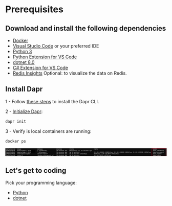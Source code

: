 # Prerequisites

## Download and install the following dependencies

- [Docker](https://docs.docker.com/engine/install/)
- [Visual Studio Code](https://code.visualstudio.com/download) or your preferred IDE
- [Python 3](https://www.python.org/downloads/)
- [Python Extension for VS Code](https://marketplace.visualstudio.com/items?itemName=ms-python.python)
- [dotnet 8.0](https://dotnet.microsoft.com/download/dotnet/8.0)
- [C# Extension for VS Code](https://marketplace.visualstudio.com/items?itemName=ms-dotnettools.csharp)
- [Redis Insights](https://redis.io/insight/) Optional: to visualize the data on Redis.

## Install Dapr

1 - Follow [these steps](https://docs.dapr.io/getting-started/install-dapr-cli/) to install the Dapr CLI.

2 - [Initialize Dapr](https://docs.dapr.io/getting-started/install-dapr-cli/):

```bash
dapr init
```

3 - Verify is local containers are running:

```bash
docker ps
```

![containers](./../imgs/docker-ps.png)

## Let's get to coding

Pick your programming language:

- [Python](/docs/challenge-1/python.md)
- [dotnet](/docs/challenge-1/dotnet.md)